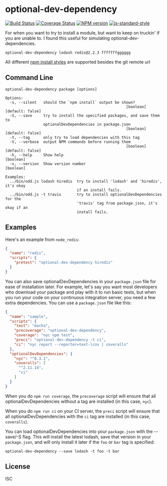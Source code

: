 # optional-dev-dependency

[![Build Status][travis-image]][travis-url]
[![Coverage Status][coveralls-image]][coveralls-url]
[![NPM version][npm-image]][npm-url]
[![js-standard-style][standard-image]][standard-url]

For when you want to try to install a module, but want to keep on truckin'
if you are unable to. I found this useful for simulating optional-dev-dependencies.

```shell
optional-dev-dependency lodash redis@2.2.3 fffffffgggggg
```

All different [npm install styles](https://docs.npmjs.com/cli/install) are supported besides the git remote url

## Command Line

```
optional-dev-dependency package [options]

Options:
  -s, --silent   should the `npm install` output be shown?
                                                      [boolean] [default: false]
  -S, --save     try to install the specified packages, and save them to
                 optionalDevDependencies in package.json
                                                      [boolean] [default: false]
  -t, --tag      only try to load dependencies with this tag
  -V, --verbose  output NPM commands before running them
                                                      [boolean] [default: false]
  -h, --help     Show help                                             [boolean]
  -v, --version  Show version number                                   [boolean]

Examples:
  ../bin/odd.js lodash hiredis  try to install 'lodash' and 'hiredis', it's okay
                                if an install fails.
  ../bin/odd.js -t travis       try to install optionalDevDependencies for the
                                'travis' tag from package.json, it's okay if an
                                install fails.
```

## Examples

Here's an example from `node_redis`:

```json
{
  "name": "redis",
  "scripts": {
    "pretest": "optional-dev-dependency hiredis"
  }
}
```

You can also save optionalDevDependencies in your `package.json` file for ease
of installation later.  For example, let's say you want most developers who
download your package and play with it to run basic tests, but when you run your
code on your continuous integration server, you need a few extra dependencies.
You can use a `package.json` file like this:

```json
{
  "name": "sample",
  "scripts": {
    "test": "mocha",
    "precoverage": "optional-dev-dependency",
    "coverage": "nyc npm test",
    "preci": "optional-dev-dependency -t ci",
    "ci": "nyc report --reporter=text-lcov | coveralls"
  },
  "optionalDevDependencies": {
    "nyc": "^8.3.1",
    "coveralls": [
      "^2.11.14",
      "ci"
    ]
  }
}
```

When you do `npm run coverage`, the `precoverage` script will ensure that all
optionalDevDependencies without a tag are installed (in this case, `nyc`).

When you do `npm run ci` on your CI server, the `preci` script will ensure that
all optionalDevDependencies with the `ci` tag are installed (in this case,
`coveralls`).

You can load optionalDevDependencies into your `package.json` with the
--save/-S flag.  This will install the latest lodash, save that version
in your `package.json`, and will only install it later if the `foo` or `bar`
tag is specified:

```shell
optional-dev-dependency --save lodash -t foo -t bar
```

## License

ISC

[travis-url]: https://travis-ci.org/bcoe/optional-dev-dependency
[travis-image]: https://img.shields.io/travis/bcoe/optional-dev-dependency.svg
[coveralls-url]: https://coveralls.io/github/bcoe/optional-dev-dependency
[coveralls-image]: https://img.shields.io/coveralls/bcoe/optional-dev-dependency.svg
[npm-url]: https://npmjs.org/package/optional-dev-dependency
[npm-image]: https://img.shields.io/npm/v/optional-dev-dependency.svg
[standard-image]: https://img.shields.io/badge/code%20style-standard-brightgreen.svg
[standard-url]: https://github.com/feross/standard
